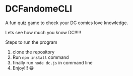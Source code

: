 # DCFandomeCLI

A fun quiz game to check your DC comics love knowledge.

Lets see how much you know DC!!!!!

Steps to run the program

1. clone the repository
2. Run `npm install` command 
3. finally run `node dc.js` in command line
4. Enjoy!!! 😁
